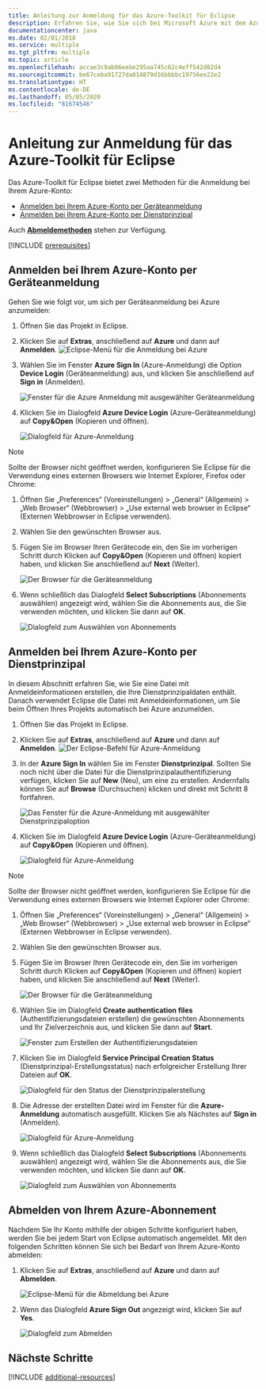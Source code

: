 ```yaml
---
title: Anleitung zur Anmeldung für das Azure-Toolkit für Eclipse
description: Erfahren Sie, wie Sie sich bei Microsoft Azure mit dem Azure-Toolkit für Eclipse anmelden.
documentationcenter: java
ms.date: 02/01/2018
ms.service: multiple
ms.tgt_pltfrm: multiple
ms.topic: article
ms.openlocfilehash: accae3c9ab06eebe295aa745c62c4eff542d02d4
ms.sourcegitcommit: be67ceba91727da014879d16bbbbc19756ee22e2
ms.translationtype: HT
ms.contentlocale: de-DE
ms.lasthandoff: 05/05/2020
ms.locfileid: "81674546"
---
```

# <a name="sign-in-instructions-for-the-azure-toolkit-for-eclipse"></a>Anleitung zur Anmeldung für das Azure-Toolkit für Eclipse

Das Azure-Toolkit für Eclipse bietet zwei Methoden für die Anmeldung bei Ihrem Azure-Konto:

  - [Anmelden bei Ihrem Azure-Konto per Geräteanmeldung](#sign-in-to-your-azure-account-by-device-login)
  - [Anmelden bei Ihrem Azure-Konto per Dienstprinzipal](#sign-in-to-your-azure-account-by-service-principal)

Auch [**Abmeldemethoden**](#sign-out-of-your-azure-account) stehen zur Verfügung.

[!INCLUDE [prerequisites](includes/prerequisites.md)]

## <a name="sign-in-to-your-azure-account-by-device-login"></a>Anmelden bei Ihrem Azure-Konto per Geräteanmeldung

Gehen Sie wie folgt vor, um sich per Geräteanmeldung bei Azure anzumelden:

1. Öffnen Sie das Projekt in Eclipse.

2. Klicken Sie auf **Extras**, anschließend auf **Azure** und dann auf **Anmelden**.
   ![Eclipse-Menü für die Anmeldung bei Azure][I01]

3. Wählen Sie im Fenster **Azure Sign In** (Azure-Anmeldung) die Option **Device Login** (Geräteanmeldung) aus, und klicken Sie anschließend auf **Sign in** (Anmelden).

   ![Fenster für die Azure Anmeldung mit ausgewählter Geräteanmeldung][I02]

4. Klicken Sie im Dialogfeld **Azure Device Login** (Azure-Geräteanmeldung) auf **Copy&Open** (Kopieren und öffnen).

   ![Dialogfeld für Azure-Anmeldung][I03]

> [!NOTE]
>
> Sollte der Browser nicht geöffnet werden, konfigurieren Sie Eclipse für die Verwendung eines externen Browsers wie Internet Explorer, Firefox oder Chrome:
>
> 1. Öffnen Sie „Preferences“ (Voreinstellungen) > „General“ (Allgemein) > „Web Browser“ (Webbrowser) > „Use external web browser in Eclipse“ (Externen Webbrowser in Eclipse verwenden).
>
> 2. Wählen Sie den gewünschten Browser aus.
>

5. Fügen Sie im Browser Ihren Gerätecode ein, den Sie im vorherigen Schritt durch Klicken auf **Copy&Open** (Kopieren und öffnen) kopiert haben, und klicken Sie anschließend auf **Next** (Weiter).

   ![Der Browser für die Geräteanmeldung][I04]

6. Wenn schließlich das Dialogfeld **Select Subscriptions** (Abonnements auswählen) angezeigt wird, wählen Sie die Abonnements aus, die Sie verwenden möchten, und klicken Sie dann auf **OK**.

   ![Dialogfeld zum Auswählen von Abonnements][I05]

## <a name="sign-in-to-your-azure-account-by-service-principal"></a>Anmelden bei Ihrem Azure-Konto per Dienstprinzipal

In diesem Abschnitt erfahren Sie, wie Sie eine Datei mit Anmeldeinformationen erstellen, die Ihre Dienstprinzipaldaten enthält. Danach verwendet Eclipse die Datei mit Anmeldeinformationen, um Sie beim Öffnen Ihres Projekts automatisch bei Azure anzumelden.

1. Öffnen Sie das Projekt in Eclipse.

2. Klicken Sie auf **Extras**, anschließend auf **Azure** und dann auf **Anmelden**.
   ![Der Eclipse-Befehl für Azure-Anmeldung][A01]

3. In der **Azure Sign In** wählen Sie im Fenster **Dienstprinzipal**. Sollten Sie noch nicht über die Datei für die Dienstprinzipalauthentifizierung verfügen, klicken Sie auf **New** (Neu), um eine zu erstellen. Andernfalls können Sie auf **Browse** (Durchsuchen) klicken und direkt mit Schritt 8 fortfahren.

   ![Das Fenster für die Azure-Anmeldung mit ausgewählter Dienstprinzipaloption][A02]

4. Klicken Sie im Dialogfeld **Azure Device Login** (Azure-Geräteanmeldung) auf **Copy&Open** (Kopieren und öffnen).

   ![Dialogfeld für Azure-Anmeldung][A08]

> [!NOTE]
>
> Sollte der Browser nicht geöffnet werden, konfigurieren Sie Eclipse für die Verwendung eines externen Browsers wie Internet Explorer oder Chrome:
>
> 1. Öffnen Sie „Preferences“ (Voreinstellungen) > „General“ (Allgemein) > „Web Browser“ (Webbrowser) > „Use external web browser in Eclipse“ (Externen Webbrowser in Eclipse verwenden).
>
> 2. Wählen Sie den gewünschten Browser aus.
>

5. Fügen Sie im Browser Ihren Gerätecode ein, den Sie im vorherigen Schritt durch Klicken auf **Copy&Open** (Kopieren und öffnen) kopiert haben, und klicken Sie anschließend auf **Next** (Weiter).

   ![Der Browser für die Geräteanmeldung][A03]

6. Wählen Sie im Dialogfeld **Create authentication files** (Authentifizierungsdateien erstellen) die gewünschten Abonnements und Ihr Zielverzeichnis aus, und klicken Sie dann auf **Start**.

   ![Fenster zum Erstellen der Authentifizierungsdateien][A04]

7. Klicken Sie im Dialogfeld **Service Principal Creation Status** (Dienstprinzipal-Erstellungsstatus) nach erfolgreicher Erstellung Ihrer Dateien auf **OK**.

   ![Dialogfeld für den Status der Dienstprinzipalerstellung][A05]

8. Die Adresse der erstellten Datei wird im Fenster für die **Azure-Anmeldung** automatisch ausgefüllt. Klicken Sie als Nächstes auf **Sign in** (Anmelden).

   ![Dialogfeld für Azure-Anmeldung][A06]

9. Wenn schließlich das Dialogfeld **Select Subscriptions** (Abonnements auswählen) angezeigt wird, wählen Sie die Abonnements aus, die Sie verwenden möchten, und klicken Sie dann auf **OK**.

   ![Dialogfeld zum Auswählen von Abonnements][A07]

## <a name="sign-out-of-your-azure-account"></a>Abmelden von Ihrem Azure-Abonnement

Nachdem Sie Ihr Konto mithilfe der obigen Schritte konfiguriert haben, werden Sie bei jedem Start von Eclipse automatisch angemeldet. Mit den folgenden Schritten können Sie sich bei Bedarf von Ihrem Azure-Konto abmelden:

1. Klicken Sie auf **Extras**, anschließend auf **Azure** und dann auf **Abmelden**.

   ![Eclipse-Menü für die Abmeldung bei Azure][L01]

2. Wenn das Dialogfeld **Azure Sign Out** angezeigt wird, klicken Sie auf **Yes**.

   ![Dialogfeld zum Abmelden][L02]

## <a name="next-steps"></a>Nächste Schritte

[!INCLUDE [additional-resources](includes/additional-resources.md)]

<!-- URL List -->


<!-- IMG List -->

[I01]: media/sign-in-instructions/I01.png
[I02]: media/sign-in-instructions/I02.png
[I03]: media/sign-in-instructions/I03.png
[I04]: media/sign-in-instructions/I04.png
[I05]: media/sign-in-instructions/I05.png

[A01]: media/sign-in-instructions/A01.png
[A02]: media/sign-in-instructions/A02.png
[A03]: media/sign-in-instructions/A03.png
[A04]: media/sign-in-instructions/A04.png
[A05]: media/sign-in-instructions/A05.png
[A06]: media/sign-in-instructions/A06.png
[A07]: media/sign-in-instructions/A07.png
[A08]: media/sign-in-instructions/A08.png

[L01]: media/sign-in-instructions/L01.png
[L02]: media/sign-in-instructions/L02.png
[L03]: media/sign-in-instructions/L03.png
